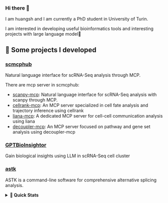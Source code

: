 ### Hi there 👋

I am huangsh and I am currently a PhD student in University of Turin.

I am interested in developing useful bioinformatics tools and interesting projects with large language model🤖

## 🚀 Some projects I developed

### [scmcphub](https://github.com/scmcphub) 

Natural language interface for scRNA-Seq analysis through MCP. 

There are mcp server in scmcphub:
- [scanpy-mcp](https://github.com/scmcphub/scanpy-mcp): Natural language interface for scRNA-Seq analysis with scanpy through MCP.
- [cellrank-mcp](https://github.com/scmcphub/cellrank-mcp):  An MCP server specialized in cell fate analysis and trajectory inference using cellrank
- [liana-mcp](https://github.com/scmcphub/liana-mcp): A dedicated MCP server for cell-cell communication analysis using liana
- [decoupler-mcp](https://github.com/scmcphub/decoupler-mcp): An MCP server focused on pathway and gene set analysis using decoupler-mcp

### [GPTBioInsightor](https://github.com/huang-sh/GPTBioInsightor)

Gain biological insights using LLM in scRNA-Seq cell cluster

### [astk](https://github.com/huang-sh/astk)

ASTK is a command-line software for comprehensive alternative splicing analysis.


<details>
  <summary><b>🚀 Quick Stats</b></summary>
  <br/>
    <p align="center">
        <img height="137px" src="https://github-readme-stats.vercel.app/api?username=huang-sh&hide_title=true&hide_border=true&show_icons=true&include_all_commits=true&count_private=true&line_height=21&theme=nightowl" /> <img height="137px" src="https://github-readme-stats.vercel.app/api/top-langs/?username=huang-sh&hide=html&hide_title=true&hide_border=true&layout=compact&langs_count=8&theme=nightowl" />
    </p>
</details>
